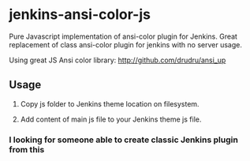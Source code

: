 # jenkins-ansi-color-js

Pure Javascript implementation of ansi-color plugin for Jenkins.
Great replacement of class ansi-color plugin for jenkins with no server usage.

Using great JS Ansi color library: http://github.com/drudru/ansi_up

## Usage

1. Copy js folder to Jenkins theme location on filesystem.

2. Add content of main js file to your Jenkins theme js file.

### I looking for someone able to create classic Jenkins plugin from this
